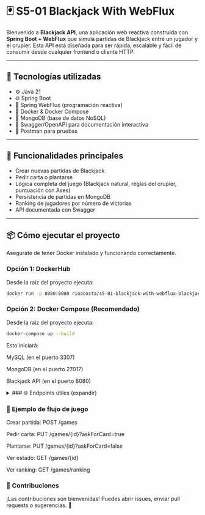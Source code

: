 # 🃏 S5-01 Blackjack With WebFlux

Bienvenido a **Blackjack API**, una aplicación web reactiva construida con **Spring Boot + WebFlux** que simula partidas de Blackjack entre un jugador y el crupier. Esta API está diseñada para ser rápida, escalable y fácil de consumir desde cualquier frontend o cliente HTTP.

---

## 🚀 Tecnologías utilizadas

- ⚙️ Java 21
- 🌐 Spring Boot 
- 🔁 Spring WebFlux (programación reactiva)
- 🐳 Docker & Docker Compose
- 🍃 MongoDB (base de datos NoSQL)
- 📄 Swagger/OpenAPI para documentación interactiva
- 📄 Postman para pruebas

---

## 🧠 Funcionalidades principales

- Crear nuevas partidas de Blackjack
- Pedir carta o plantarse
- Lógica completa del juego (Blackjack natural, reglas del crupier, puntuación con Ases)
- Persistencia de partidas en MongoDB
- Ranking de jugadores por número de victorias
- API documentada con Swagger

---

## 📦 Cómo ejecutar el proyecto

Asegúrate de tener Docker instalado y funcionando correctamente.

### Opción 1: DockerHub 

Desde la raiz del proyecto ejecuta:
```bash
docker run -p 8080:8080 rioacosta/s5-01-blackjack-with-webflux-blackjack-api:1.0
```
### Opción 2: Docker Compose (Recomendado)

Desde la raiz del proyecto ejecuta:
```bash
docker-compose up --build
```
Esto iniciará:

MySQL (en el puerto 3307)

MongoDB (en el puerto 27017)

Blackjack API (en el puerto 8080)


<details>
  <summary>### 🌐 Endpoints útiles (expandir)</summary>

Swagger UI	http://localhost:8080/webjars/swagger-ui/index.html

API Docs	http://localhost:8080/v3/api-docs

Health Check	http://localhost:8080/actuator/health
</details>

### 🧪 Ejemplo de flujo de juego
Crear partida:
POST /games

Pedir carta:
PUT /games/{id}?askForCard=true

Plantarse:
PUT /games/{id}?askForCard=false

Ver estado:
GET /games/{id}

Ver ranking:
GET /games/ranking


### 🤝 Contribuciones
¡Las contribuciones son bienvenidas!
Puedes abrir issues, enviar pull requests o sugerencias. 🙌
